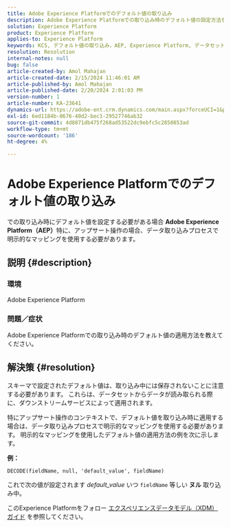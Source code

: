 ```yaml
---
title: Adobe Experience Platformでのデフォルト値の取り込み
description: Adobe Experience Platformでの取り込み時のデフォルト値の設定方法を説明します。 データ取り込みプロセスで明示的なマッピングを使用します。
solution: Experience Platform
product: Experience Platform
applies-to: Experience Platform
keywords: KCS, デフォルト値の取り込み，AEP, Experience Platform, データセット，フィールド名
resolution: Resolution
internal-notes: null
bug: false
article-created-by: Amol Mahajan
article-created-date: 2/15/2024 11:46:01 AM
article-published-by: Amol Mahajan
article-published-date: 2/20/2024 2:01:03 PM
version-number: 1
article-number: KA-23641
dynamics-url: https://adobe-ent.crm.dynamics.com/main.aspx?forceUCI=1&pagetype=entityrecord&etn=knowledgearticle&id=3bca0ac5-f7cb-ee11-9079-6045bd006b25
exl-id: 6ed1184b-0676-40d2-bec1-29527746ab32
source-git-commit: 4d8871db475f268ad53522dc9ebfc5c2850853ad
workflow-type: tm+mt
source-wordcount: '186'
ht-degree: 4%

---
```


# Adobe Experience Platformでのデフォルト値の取り込み


での取り込み時にデフォルト値を設定する必要がある場合 <b>Adobe Experience Platform（AEP）</b>特に、アップサート操作の場合、データ取り込みプロセスで明示的なマッピングを使用する必要があります。

## 説明 {#description}


### <b>環境</b>

Adobe Experience Platform



### <b>問題／症状</b>

Adobe Experience Platformでの取り込み時のデフォルト値の適用方法を教えてください。


## 解決策 {#resolution}


スキーマで設定されたデフォルト値は、取り込み中には保存されないことに注意する必要があります。 これらは、データセットからデータが読み取られる際に、ダウンストリームサービスによって適用されます。



特にアップサート操作のコンテキストで、デフォルト値を取り込み時に適用する場合は、データ取り込みプロセスで明示的なマッピングを使用する必要があります。
明示的なマッピングを使用したデフォルト値の適用方法の例を次に示します。



<b>例：</b>

`DECODE(fieldName, null, 'default_value', fieldName)`

これで次の値が設定されます *default_value* いつ `fieldName` 等しい <b>ヌル</b> 取り込み中。



このExperience Platformをフォロー [エクスペリエンスデータモデル（XDM）ガイド](https://experienceleague.adobe.com/docs/experience-platform/xdm/ui/fields/overview.html) を参照してください。
